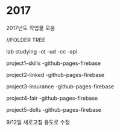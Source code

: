 # 2017
2017년도 작업물 모음

//FOLDER TREE

lab
studying
-ot
-ud
-cc
-api

project1-skills
-github-pages-firebase

project2-linked
-github-pages-firebase

project3-insurance
-github-pages-firebase

project4-fair
-github-pages-firebase

project5-dolls
-github-pages-firebase

9/12일 새로고침 용도로 수정
